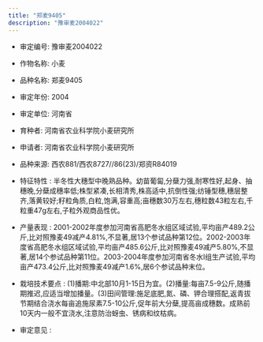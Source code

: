 ```yaml
---
title: "郑麦9405"
description: "豫审麦2004022"
---
```

* 审定编号:  豫审麦2004022

*  作物名称:  小麦

*  品种名称:  郑麦9405

*  审定年份:  2004

*  审定单位:  河南省

* 育种者:  河南省农业科学院小麦研究所

*  申请者:  河南省农业科学院小麦研究所

*  品种来源:  西农881/西农8727//86(23)/郑资R84019

*  特征特性 : 
半冬性大穗型中晚熟品种。幼苗葡匐,分蘖力强,耐寒性好,起身、抽穗晚,分蘖成穗率低;株型紧凑,长相清秀,株高适中,抗倒性强;纺锤型穗,穗层整齐,落黄较好;籽粒角质,白粒,饱满,容重高;亩穗数30万左右,穗粒数43粒左右,千粒重47g左右,子粒外观商品性优。
 
*  产量表现 : 
2001-2002年度参加河南省高肥冬水组区域试验,平均亩产489.2公斤,比对照豫麦49减产4.81%,不显著,居13个参试品种第12位。2002-2003年度省高肥冬水组区域试验,平均亩产485.6公斤,比对照豫麦49减产5.80%,不显著,居14个参试品种第11位。2003-2004年度参加河南省冬水Ⅰ组生产试验,平均亩产473.4公斤,比对照豫麦49减产1.6%,居6个参试品种末位。

*  栽培技术要点 : 
(1)播期:中北部10月1-15日为宜。(2)播量:每亩7.5-9公斤,随播期推迟,应适当增加播量。(3)田间管理:施足底肥,氮、磷、钾合理搭配,返青拔节期结合浇水每亩追施尿素7.5-10公斤,促年前大分蘖,提高亩成穗数。成熟前10天内一般不宜浇水,注意防治蚜虫、锈病和纹枯病。

*  审定意见 : 

